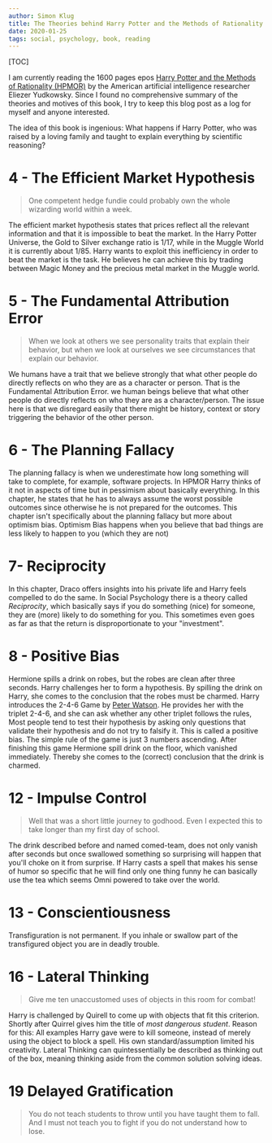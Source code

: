 ```yaml
---
author: Simon Klug
title: The Theories behind Harry Potter and the Methods of Rationality
date: 2020-01-25
tags: social, psychology, book, reading
---
```

[TOC]

I am currently reading the 1600 pages epos [Harry Potter and the Methods of Rationality (HPMOR)](http://www.hpmor.com/) by the American artificial intelligence researcher Eliezer Yudkowsky.
Since I found no comprehensive summary of the theories and motives of this book, I try to keep this blog post as a log for myself and anyone interested.

The idea of this book is ingenious: What happens if Harry Potter, who was raised by a loving family and taught to explain everything by scientific reasoning? 

# 4 - The Efficient Market Hypothesis 
> One competent hedge fundie could probably own the whole wizarding world within a week.

The efficient market hypothesis states that prices reflect all the relevant information and that it is impossible to beat the market. In the Harry Potter Universe, the Gold to Silver exchange ratio is 1/17, while in the Muggle World it is currently about 1/85. 
Harry wants to exploit this inefficiency in order to beat the market is the task. He believes he can achieve this by trading between Magic Money and the precious metal market in the Muggle world.

# 5 - The Fundamental Attribution Error
> When we look at others we see personality traits that explain their behavior, but when we look at ourselves we see circumstances that explain our behavior.

We humans have a trait that we believe strongly that what other people do directly reflects on who they are as a character or person. That is the Fundamental Attribution Error.
we human beings believe that what other people do directly reflects on who they are as a character/person. 
The issue here is that we disregard easily that there might be history, context or story triggering the behavior of the other person.

# 6 - The Planning Fallacy
The planning fallacy is when we underestimate how long something will take to complete, for example, software projects. In HPMOR Harry thinks of it not in aspects of time but in pessimism about basically everything. In this chapter, he states that he has to always assume the worst possible outcomes since otherwise he is not prepared for the outcomes.  This chapter isn't specifically about the planning fallacy but more about optimism bias. 
Optimism Bias happens when you believe that bad things are less likely to happen to you (which they are not)


# 7- Reciprocity
In this chapter, Draco offers insights into his private life and Harry feels compelled to do the same. In Social Psychology there is a theory called *Reciprocity*, which basically says if you do something (nice) for someone, they are (more) likely to do something for you. This sometimes even goes as far as that the return is disproportionate to your "investment".

# 8 -  Positive Bias 
Hermione spills a drink on robes, but the robes are clean after three seconds. Harry challenges her to form a hypothesis. By spilling the drink on Harry, she comes to the conclusion that the robes must be charmed.
Harry introduces the 2-4-6 Game by [Peter Watson](https://de.wikipedia.org/wiki/Peter_Wason). He provides her with the triplet 2-4-6, and she can ask whether any other triplet follows the rules,
Most people tend to test their hypothesis by asking only questions that validate their hypothesis and do not try to falsify it. This is called a positive bias. The simple rule of the game is just 3 numbers ascending.
After finishing this game Hermione spill drink on the floor, which vanished immediately. Thereby she comes to the (correct) conclusion that the drink is charmed.

# 12 - Impulse Control
> Well that was a short little journey to godhood. Even I expected this to take longer than my first day of school.

The drink described before and named comed-team, does not only vanish after seconds but once swallowed something so surprising will happen that you'll choke on it from  surprise.
If Harry casts a spell that makes his sense of humor so specific that he will find only one thing funny he can basically use the tea which seems Omni powered to take over the world.

# 13 - Conscientiousness
Transfiguration is not permanent. If you inhale or swallow part of the transfigured object you are in deadly trouble.

# 16 - Lateral Thinking
>  Give me ten unaccustomed uses of objects in this room for combat!

Harry is challenged by Quirell to come up with objects that fit this criterion. Shortly after Quirrel gives him the title of *most dangerous student*. Reason for this: All examples Harry gave were to kill someone, instead of merely using the object to block a spell. His own standard/assumption limited his creativity.
Lateral Thinking can quintessentially be described as thinking out of the box, meaning thinking aside from the common solution solving ideas.

# 19 Delayed Gratification

> You do not teach students to throw until you have taught them to fall. And I must not teach you to fight if you do not understand how to lose.